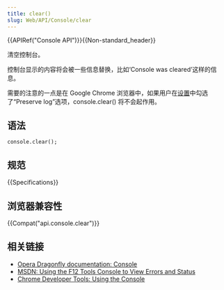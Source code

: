 ```yaml
---
title: clear()
slug: Web/API/Console/clear
---
```

{{APIRef("Console API")}}{{Non-standard_header}}

清空控制台。

控制台显示的内容将会被一些信息替换，比如‘Console was cleared’这样的信息。

需要的注意的一点是在 Google Chrome 浏览器中，如果用户在[设置](https://developers.google.cn/web/tools/chrome-devtools/console#preserve-log)中勾选了“Preserve log”选项，console.clear() 将不会起作用。

## 语法

```plain
console.clear();
```

## 规范

{{Specifications}}

## 浏览器兼容性

{{Compat("api.console.clear")}}

## 相关链接

- [Opera Dragonfly documentation: Console](http://www.opera.com/dragonfly/documentation/console/)
- [MSDN: Using the F12 Tools Console to View Errors and Status](http://msdn.microsoft.com/library/gg589530)
- [Chrome Developer Tools: Using the Console](https://developer.chrome.com/devtools/docs/console#assertions)
